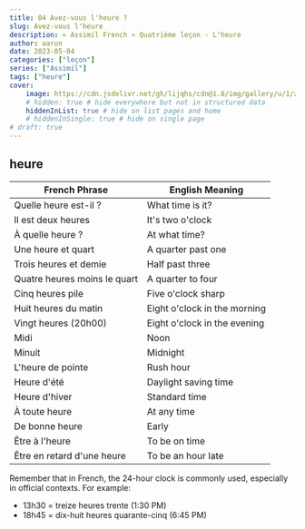 ```yaml
---
title: 04 Avez-vous l'heure ?
slug: Avez-vous l'heure
description: « Assimil French » Quatrième leçon - L'heure
author: aaron
date: 2023-05-04
categories: ["leçon"]
series: ["Assimil"]
tags: ["heure"]
cover: 
    image: https://cdn.jsdelivr.net/gh/lijqhs/cdn@1.8/img/gallery/u/1/zoltan-tasi-sJGvoX_eVhw-unsplash.jpg
    # hidden: true # hide everywhere but not in structured data
    hiddenInList: true # hide on list pages and home
    # hiddenInSingle: true # hide on single page
# draft: true
---
```


## heure

| French Phrase | English Meaning |
|---------------|-----------------|
| Quelle heure est-il ? | What time is it? |
| Il est deux heures | It's two o'clock |
| À quelle heure ? | At what time? |
| Une heure et quart | A quarter past one |
| Trois heures et demie | Half past three |
| Quatre heures moins le quart | A quarter to four |
| Cinq heures pile | Five o'clock sharp |
| Huit heures du matin | Eight o'clock in the morning |
| Vingt heures (20h00) | Eight o'clock in the evening |
| Midi | Noon |
| Minuit | Midnight |
| L'heure de pointe | Rush hour |
| Heure d'été | Daylight saving time |
| Heure d'hiver | Standard time |
| À toute heure | At any time |
| De bonne heure | Early |
| Être à l'heure | To be on time |
| Être en retard d'une heure | To be an hour late |

Remember that in French, the 24-hour clock is commonly used, especially in official contexts. For example:

- 13h30 = treize heures trente (1:30 PM)
- 18h45 = dix-huit heures quarante-cinq (6:45 PM)
